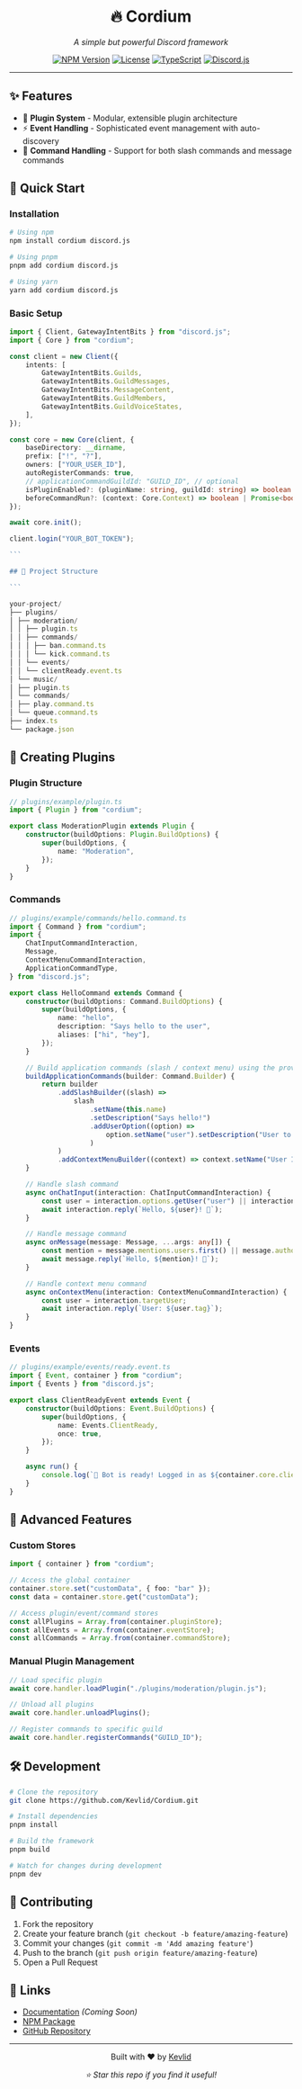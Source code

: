 <div align="center">
  <h1>🔥 Cordium</h1>
  <p><em>A simple but powerful Discord framework</em></p>
  
  [![NPM Version](https://img.shields.io/npm/v/cordium?style=for-the-badge&color=blue)](https://www.npmjs.com/package/cordium)
  [![License](https://img.shields.io/npm/l/cordium?style=for-the-badge&color=green)](LICENSE)
  [![TypeScript](https://img.shields.io/badge/TypeScript-Ready-blue?style=for-the-badge&logo=typescript)](https://www.typescriptlang.org/)
  [![Discord.js](https://img.shields.io/badge/Discord.js-v14-5865F2?style=for-the-badge&logo=discord)](https://discord.js.org/)
</div>

---

## ✨ Features

-   🔌 **Plugin System** - Modular, extensible plugin architecture
-   ⚡ **Event Handling** - Sophisticated event management with auto-discovery
-   🎯 **Command Handling** - Support for both slash commands and message commands

## 🚀 Quick Start

### Installation

```bash
# Using npm
npm install cordium discord.js

# Using pnpm
pnpm add cordium discord.js

# Using yarn
yarn add cordium discord.js
```

### Basic Setup

````typescript
import { Client, GatewayIntentBits } from "discord.js";
import { Core } from "cordium";

const client = new Client({
    intents: [
        GatewayIntentBits.Guilds,
        GatewayIntentBits.GuildMessages,
        GatewayIntentBits.MessageContent,
        GatewayIntentBits.GuildMembers,
        GatewayIntentBits.GuildVoiceStates,
    ],
});

const core = new Core(client, {
    baseDirectory: __dirname,
    prefix: ["!", "?"],
    owners: ["YOUR_USER_ID"],
    autoRegisterCommands: true,
    // applicationCommandGuildId: "GUILD_ID", // optional
    isPluginEnabled?: (pluginName: string, guildId: string) => boolean | Promise<boolean>,
    beforeCommandRun?: (context: Core.Context) => boolean | Promise<boolean>,
});

await core.init();

client.login("YOUR_BOT_TOKEN");

```

## 📁 Project Structure

```

your-project/
├── plugins/
│ ├── moderation/
│ │ ├── plugin.ts
│ │ ├── commands/
│ │ │ ├── ban.command.ts
│ │ │ └── kick.command.ts
│ │ └── events/
│ │ └── clientReady.event.ts
│ └── music/
│ ├── plugin.ts
│ └── commands/
│ ├── play.command.ts
│ └── queue.command.ts
├── index.ts
└── package.json

````

## 🔌 Creating Plugins

### Plugin Structure

```typescript
// plugins/example/plugin.ts
import { Plugin } from "cordium";

export class ModerationPlugin extends Plugin {
    constructor(buildOptions: Plugin.BuildOptions) {
        super(buildOptions, {
            name: "Moderation",
        });
    }
}
```

### Commands

```typescript
// plugins/example/commands/hello.command.ts
import { Command } from "cordium";
import {
    ChatInputCommandInteraction,
    Message,
    ContextMenuCommandInteraction,
    ApplicationCommandType,
} from "discord.js";

export class HelloCommand extends Command {
    constructor(buildOptions: Command.BuildOptions) {
        super(buildOptions, {
            name: "hello",
            description: "Says hello to the user",
            aliases: ["hi", "hey"],
        });
    }

    // Build application commands (slash / context menu) using the provided CommandBuilder
    buildApplicationCommands(builder: Command.Builder) {
        return builder
            .addSlashBuilder((slash) =>
                slash
                    .setName(this.name)
                    .setDescription("Says hello!")
                    .addUserOption((option) =>
                        option.setName("user").setDescription("User to greet").setRequired(false)
                    )
            )
            .addContextMenuBuilder((context) => context.setName("User Info").setType(ApplicationCommandType.User));
    }

    // Handle slash command
    async onChatInput(interaction: ChatInputCommandInteraction) {
        const user = interaction.options.getUser("user") || interaction.user;
        await interaction.reply(`Hello, ${user}! 👋`);
    }

    // Handle message command
    async onMessage(message: Message, ...args: any[]) {
        const mention = message.mentions.users.first() || message.author;
        await message.reply(`Hello, ${mention}! 👋`);
    }

    // Handle context menu command
    async onContextMenu(interaction: ContextMenuCommandInteraction) {
        const user = interaction.targetUser;
        await interaction.reply(`User: ${user.tag}`);
    }
}
```

### Events

```typescript
// plugins/example/events/ready.event.ts
import { Event, container } from "cordium";
import { Events } from "discord.js";

export class ClientReadyEvent extends Event {
    constructor(buildOptions: Event.BuildOptions) {
        super(buildOptions, {
            name: Events.ClientReady,
            once: true,
        });
    }

    async run() {
        console.log(`🚀 Bot is ready! Logged in as ${container.core.client.user?.tag}`);
    }
}
```

## 🎯 Advanced Features

### Custom Stores

```typescript
import { container } from "cordium";

// Access the global container
container.store.set("customData", { foo: "bar" });
const data = container.store.get("customData");

// Access plugin/event/command stores
const allPlugins = Array.from(container.pluginStore);
const allEvents = Array.from(container.eventStore);
const allCommands = Array.from(container.commandStore);
```

### Manual Plugin Management

```typescript
// Load specific plugin
await core.handler.loadPlugin("./plugins/moderation/plugin.js");

// Unload all plugins
await core.handler.unloadPlugins();

// Register commands to specific guild
await core.handler.registerCommands("GUILD_ID");
```

## 🛠️ Development

```bash
# Clone the repository
git clone https://github.com/Kevlid/Cordium.git

# Install dependencies
pnpm install

# Build the framework
pnpm build

# Watch for changes during development
pnpm dev
```

## 🤝 Contributing

1. Fork the repository
2. Create your feature branch (`git checkout -b feature/amazing-feature`)
3. Commit your changes (`git commit -m 'Add amazing feature'`)
4. Push to the branch (`git push origin feature/amazing-feature`)
5. Open a Pull Request

## 🔗 Links

-   [Documentation](https://github.com/Kevlid/Cordium) _(Coming Soon)_
-   [NPM Package](https://www.npmjs.com/package/cordium)
-   [GitHub Repository](https://github.com/Kevlid/Cordium)

---

<div align="center">
  <p>Built with ❤️ by <a href="https://github.com/Kevlid">Kevlid</a></p>
  <p><em>⭐ Star this repo if you find it useful!</em></p>
</div>
